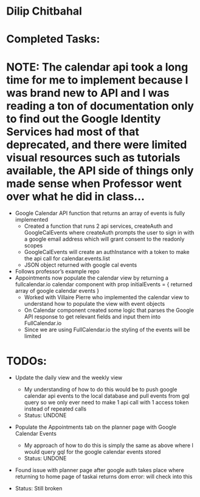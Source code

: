 # Dilip Chitbahal

# Completed Tasks:

# NOTE: The calendar api took a long time for me to implement because I was brand new to API and I was reading a ton of documentation only to find out the Google Identity Services had most of that deprecated, and there were limited visual resources such as tutorials available, the API side of things only made sense when Professor went over what he did in class…



* Google Calendar API function that returns an array of events is fully implemented
    * Created a function that runs 2 api services, createAuth and GoogleCalEvents where createAuth prompts the user to sign in with a google email address which will grant consent to the readonly scopes
    * GoogleCalEvents will create an authInstance with a token to make the api call for calendar.events.list
    * JSON object returned with google cal events
* Follows professor’s example repo
* Appointments now populate the calendar view by returning a fullcalendar.io calendar component with prop initialEvents = { returned array of google calendar events }
    * Worked with Villaire Pierre who implemented the calendar view to understand how to populate the view with event objects
    * On Calendar component created some logic that parses the Google API response to get relevant fields and input them into FullCalendar.io
    * Since we are using FullCalendar.io the styling of the events will be limited

# TODOs:

* Update the daily view and the weekly view
    * My understanding of how to do this would be to push google calendar api events to the local database and pull events from gql query so we only ever need to make 1 api call with 1 access token instead of repeated calls
    * Status: UNDONE
* Populate the Appointments tab on the planner page with Google Calendar Events
    * My approach of how to do this is simply the same as above where I would query gql for the google calendar events stored
    * Status: UNDONE

* Found issue with planner page after google auth takes place where returning to home page of taskai returns dom error: will check into this
* Status: Still broken 